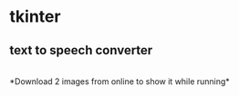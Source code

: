 # tkinter
## text to speech converter 
 <br>
*Download 2 images from online to show it while running*
